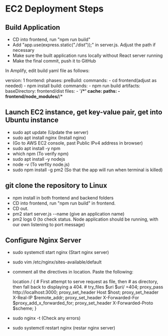 # EC2 Deployment Steps

## Build Application
- CD into frontend, run "npm run build"
- Add "app.use(express.static("./dist"));" in server.js. Adjust the path if necessary
- Make sure the built application runs locally without React server running
- Make the final commit, push it to GitHub 

In Amplify, edit build yaml file as follows:

version: 1
frontend:
    phases:
        preBuild:
            commands:
                - cd frontend(adjust as needed)
                - npm install
        build:
            commands:
                - npm run build
    artifacts:
        baseDirectory: frontend/dist
        files:
            - '**/*'
    cache:
        paths:
            - frontend/node_modules/**/* 

## Launch EC2 instance, get key-value pair, get into Ubuntu instance
- sudo apt update (Update the server)
- sudo apt install nginx (Install nginx)
- (Go to AWS EC2 console, past Public IPv4 address in browser)
- sudo apt install -y npm 
- which npm (To verify npm)
- sudo apt install -y nodejs
- node -v (To verfity node.js)
- sudo npm install -g pm2  (So that the app will run when terminal is killed)

## git clone the repository to Linux 
- npm install in both frontend and backend folders
- CD into frontend, run "npm run build" in frontend. 
- CD out.
- pm2 start server.js --name (give an application name)
- pm2 logs 0 (to check status. Node application should be running, with our own listening to port message)

## Configure Nginx Server
- sudo systemctl start nginx (Start nginx server)
- sudo vim /etc/nginx/sites-available/default 
- comment all the directives in location. Paste the following:

    location / {
        # First attempt to serve request as file, then
        # as directory, then fall back to displaying a 404.
        # try_files $uri $uri/ =404;
        proxy_pass http://localhost:3000;
        proxy_set_header Host $host;
        proxy_set_header X-Real-IP $remote_addr;
        proxy_set_header X-Forwarded-For $proxy_add_x_forwarded_for;
        proxy_set_header X-Forwarded-Proto $scheme;
    }

- sudo nginx -t (Check any errors)
- sudo systemctl restart nginx (restar nginx server)

